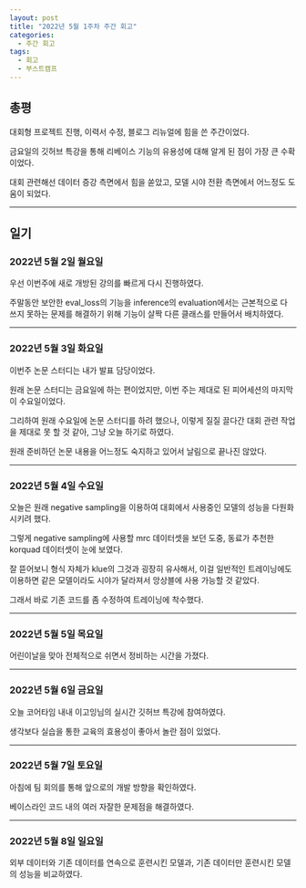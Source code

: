 ```yaml
---
layout: post
title: "2022년 5월 1주차 주간 회고"
categories:
  - 주간 회고
tags:
  - 회고
  - 부스트캠프
---
```


## 총평

대회형 프로젝트 진행, 이력서 수정, 블로그 리뉴얼에 힘을 쓴 주간이었다.

금요일의 깃허브 특강을 통해 리베이스 기능의 유용성에 대해 알게 된 점이 가장 큰 수확이었다.

대회 관련해선 데이터 증강 측면에서 힘을 쏟았고, 모델 시야 전환 측면에서 어느정도 도움이 되었다.

---
## 일기

### 2022년 5월 2일 월요일
우선 이번주에 새로 개방된 강의를 빠르게 다시 진행하였다.

주말동안 보안한 eval_loss의 기능을 inference의 evaluation에서는 근본적으로 다 쓰지 못하는 문제를 해결하기 위해 기능이 살짝 다른 클래스를 만들어서 배치하였다.

---
### 2022년 5월 3일 화요일
이번주 논문 스터디는 내가 발표 담당이었다.

원래 논문 스터디는 금요일에 하는 편이었지만, 이번 주는 제대로 된 피어세션의 마지막이 수요일이었다.

그리하여 원래 수요일에 논문 스터디를 하려 했으나, 이렇게 질질 끌다간 대회 관련 작업을 제대로 못 할 것 같아, 그냥 오늘 하기로 하였다.

원래 준비하던 논문 내용을 어느정도 숙지하고 있어서 날림으로 끝나진 않았다.

---
### 2022년 5월 4일 수요일
오늘은 원래 negative sampling을 이용하여 대회에서 사용중인 모델의 성능을 다원화 시키려 했다.

그렇게 negative sampling에 사용할 mrc 데이터셋을 보던 도중, 동료가 추천한 korquad 데이터셋이 눈에 보였다.

잘 뜯어보니 형식 자체가 klue의 그것과 굉장히 유사해서, 이걸 일반적인 트레이닝에도 이용하면 같은 모델이라도 시야가 달라져서 앙상블에 사용 가능할 것 같았다.

그래서 바로 기존 코드를 좀 수정하여 트레이닝에 착수했다.

---
### 2022년 5월 5일 목요일
어린이날을 맞아 전체적으로 쉬면서 정비하는 시간을 가졌다.

---
### 2022년 5월 6일 금요일
오늘 코어타임 내내 이고잉님의 실시간 깃허브 특강에 참여하였다.

생각보다 실습을 통한 교육의 효용성이 좋아서 놀란 점이 있었다.

---
### 2022년 5월 7일 토요일
아침에 팀 회의를 통해 앞으로의 개발 방향을 확인하였다.

베이스라인 코드 내의 여러 자잘한 문제점을 해결하였다.

---
### 2022년 5월 8일 일요일
외부 데이터와 기존 데이터를 연속으로 훈련시킨 모델과, 기존 데이터만 훈련시킨 모델의 성능을 비교하였다.